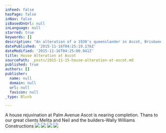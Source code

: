 ```yaml
---
inFeed: false
hasPage: false
inNav: false
isBasedOnUrl: null
inLanguage: null
starred: true
keywords: []
description: "An alteration of a 1930's queenslander in Ascot, Brisbane, designed by Biscoe Wilson Architects"
datePublished: '2015-11-16T04:25:19.176Z'
dateModified: '2015-11-16T04:25:00.941Z'
title: House Alteration at Ascot
sourcePath: _posts/2015-11-15-house-alteration-at-ascot.md
published: true
authors: []
publisher:
  name: null
  domain: null
  url: null
  favicon: null
_type: Blurb

---
```

A house rejuvination at Palm Avenue Ascot is nearing completion. Thans to our great clients Melita and Neil and the builders-Wally Williams Constructions
![](https://the-grid-user-content.s3-us-west-2.amazonaws.com/46ffadf8-a78c-4f9e-a687-7e1324125548.jpg)
![](https://the-grid-user-content.s3-us-west-2.amazonaws.com/2bb87f9f-81f4-413e-afc6-c7027fab891a.jpg)
![](https://the-grid-user-content.s3-us-west-2.amazonaws.com/76c86c69-adbf-4388-8f0b-370349bc221a.jpg)
![](https://the-grid-user-content.s3-us-west-2.amazonaws.com/8120bf13-405b-4aa9-a045-f1ebabafd6a2.jpg)